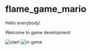 # flame_game_mario

Hello everybody!

Welcome to game development

![start](https://user-images.githubusercontent.com/96409233/172414451-f7b3f997-e32f-4bfd-bf69-3af168eae3f0.jpg)
![in game](https://user-images.githubusercontent.com/96409233/172415284-12b9d4b0-6376-4b42-bfa8-bf17b6ffa198.jpg)

